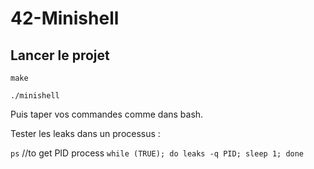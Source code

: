 # 42-Minishell

## Lancer le projet

```make```

```./minishell```

Puis taper vos commandes comme dans bash.

Tester les leaks dans un processus :

``` ps ``` //to get PID process
``` while (TRUE); do leaks -q PID; sleep 1; done ```
